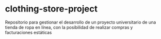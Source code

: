 # clothing-store-project
Repositorio para gestionar el desarrollo de un proyecto universitario de una tienda de ropa en línea, con la posibilidad de realizar compras y facturaciones estáticas
